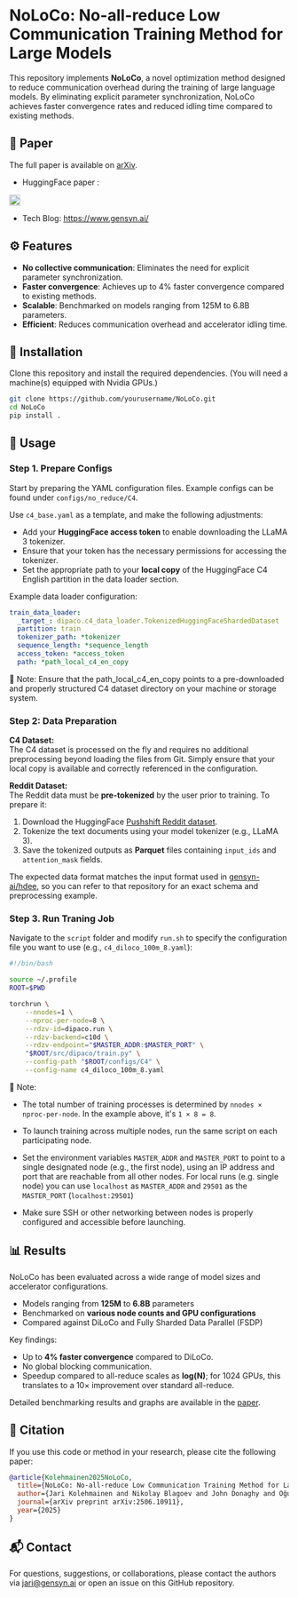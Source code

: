 # NoLoCo: No-all-reduce Low Communication Training Method for Large Models

This repository implements __NoLoCo__, a novel optimization method designed to reduce communication overhead during the training of large language models. By eliminating explicit parameter synchronization, NoLoCo achieves faster convergence rates and reduced idling time compared to existing methods.

## 🔗 Paper

The full paper is available on [arXiv](https://arxiv.org/abs/2506.10911). 

- HuggingFace paper : 
<a href="https://huggingface.co/papers/2506.10911?utm_source=chatgpt.com" target="_blank">
  <img src="https://huggingface.co/front/assets/huggingface_logo.svg" alt="Hugging Face" width="20"/>
</a>

- Tech Blog: https://www.gensyn.ai/



## ⚙️ Features

- **No collective communication**: Eliminates the need for explicit parameter synchronization.
- **Faster convergence**: Achieves up to 4% faster convergence compared to existing methods.
- **Scalable**: Benchmarked on models ranging from 125M to 6.8B parameters.
- **Efficient**: Reduces communication overhead and accelerator idling time.


## 🚀 Installation

Clone this repository and install the required dependencies. (You will need a machine(s) equipped with Nvidia GPUs.)

```bash
git clone https://github.com/yourusername/NoLoCo.git
cd NoLoCo
pip install .
```

## 🧪 Usage

### Step 1. Prepare Configs
Start by preparing the YAML configuration files. Example configs can be found under `configs/no_reduce/C4`.

Use `c4_base.yaml` as a template, and make the following adjustments:

- Add your **HuggingFace access token** to enable downloading the LLaMA 3 tokenizer.
- Ensure that your token has the necessary permissions for accessing the tokenizer.
- Set the appropriate path to your **local copy** of the HuggingFace C4 English partition in the data loader section.

Example data loader configuration:

```yaml
train_data_loader:
  _target_: dipaco.c4_data_loader.TokenizedHuggingFaceShardedDataset
  partition: train
  tokenizer_path: *tokenizer
  sequence_length: *sequence_length
  access_token: *access_token
  path: *path_local_c4_en_copy
```
📝 Note: Ensure that the path_local_c4_en_copy points to a pre-downloaded and properly structured C4 dataset directory on your machine or storage system.


### Step 2: Data Preparation

**C4 Dataset:**  
The C4 dataset is processed on the fly and requires no additional preprocessing beyond loading the files from Git. Simply ensure that your local copy is available and correctly referenced in the configuration.

**Reddit Dataset:**  
The Reddit data must be **pre-tokenized** by the user prior to training. To prepare it:

1. Download the HuggingFace [Pushshift Reddit dataset](https://huggingface.co/datasets/fddemarco/pushshift-reddit-comments).
2. Tokenize the text documents using your model tokenizer (e.g., LLaMA 3).
3. Save the tokenized outputs as **Parquet** files containing `input_ids` and `attention_mask` fields.

The expected data format matches the input format used in [gensyn-ai/hdee](https://github.com/gensyn-ai/hdee), so you can refer to that repository for an exact schema and preprocessing example.

### Step 3. Run Traning Job
Navigate to the `script` folder and modify `run.sh` to specify the configuration file you want to use (e.g., `c4_diloco_100m_8.yaml`):
```bash
#!/bin/bash

source ~/.profile
ROOT=$PWD

torchrun \
    --nnodes=1 \
    --nproc-per-node=8 \
    --rdzv-id=dipaco.run \
    --rdzv-backend=c10d \
    --rdzv-endpoint="$MASTER_ADDR:$MASTER_PORT" \
    "$ROOT/src/dipaco/train.py" \
    --config-path "$ROOT/configs/C4" \
    --config-name c4_diloco_100m_8.yaml
```

🧠 Note:

- The total number of training processes is determined by `nnodes × nproc-per-node`. In the example above, it's `1 × 8 = 8`.

- To launch training across multiple nodes, run the same script on each participating node.

- Set the environment variables `MASTER_ADDR` and `MASTER_PORT` to point to a single designated node (e.g., the first node), using an IP address and port that are reachable from all other nodes. For local runs (e.g. single node) you can use `localhost` as `MASTER_ADDR` and `29501` as the `MASTER_PORT` (`localhost:29501`)

- Make sure SSH or other networking between nodes is properly configured and accessible before launching.


## 📊 Results

NoLoCo has been evaluated across a wide range of model sizes and accelerator configurations.

- Models ranging from **125M** to **6.8B** parameters
- Benchmarked on **various node counts and GPU configurations**
- Compared against DiLoCo and Fully Sharded Data Parallel (FSDP)

Key findings:
- Up to **4% faster convergence** compared to DiLoCo.
- No global blocking communication.
- Speedup compared to all-reduce scales as **log(N)**; for 1024 GPUs, this translates to a 10× improvement over standard all-reduce.

Detailed benchmarking results and graphs are available in the [paper](https://arxiv.org/abs/2506.10911).

## 📄 Citation

If you use this code or method in your research, please cite the following paper:

```bibtex
@article{Kolehmainen2025NoLoCo,
  title={NoLoCo: No-all-reduce Low Communication Training Method for Large Models},
  author={Jari Kolehmainen and Nikolay Blagoev and John Donaghy and Oğuzhan Ersoy and Christopher Nies},
  journal={arXiv preprint arXiv:2506.10911},
  year={2025}
}
```

## 📬 Contact

For questions, suggestions, or collaborations, please contact the authors via jari@gensyn.ai or open an issue on this GitHub repository.

